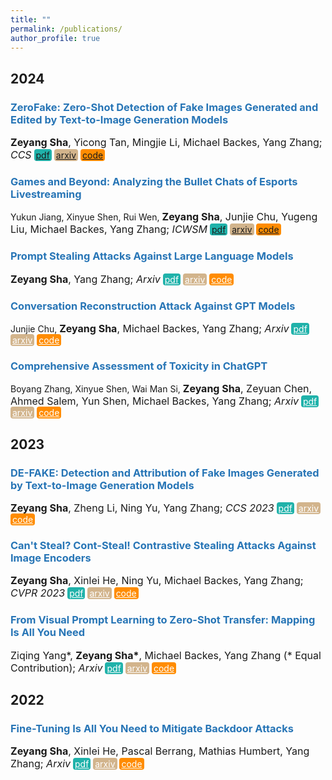 ```yaml
---
title: ""
permalink: /publications/
author_profile: true
---
```


<style type="text/css" rel="stylesheet">
.btn--paper {
color: white;
background-color: lightseagreen;
padding: 1px 3px;
text-align: center;
border-radius: 4px;
a { TEXT-DECORATION:none }
}
.btn--arxiv {
color: white;
background-color: tan;
padding: 1px 3px;
text-align: center;
border-radius: 4px;
a { TEXT-DECORATION:none }
}
.btn--code {
color: white;
background-color: DARKORANGE;
padding: 1px 3px;
text-align: center;
border-radius: 4px;
a { TEXT-DECORATION:none }
}
</style>

<h2 id='2024'>2024</h2>

### <span style="color:rgb(39, 117, 182)">ZeroFake: Zero-Shot Detection of Fake Images Generated and Edited by Text-to-Image Generation Models</span>
<font size="3"><b>Zeyang Sha</b>, Yicong Tan, Mingjie Li, Michael Backes, Yang Zhang;
<i>CCS</i></font>
<a href="" class="btn--paper" target="_blank">pdf</a>
<a href="" class="btn--arxiv" target="_blank">arxiv</a>
<a href="" class="btn--code" target="_blank">code</a>


### <span style="color:rgb(39, 117, 182)">Games and Beyond: Analyzing the Bullet Chats of Esports Livestreaming</span>
Yukun Jiang, Xinyue Shen, Rui Wen, <font size="3"><b>Zeyang Sha</b>, Junjie Chu, Yugeng Liu, Michael Backes, Yang Zhang;
<i>ICWSM</i></font>
<a href="" class="btn--paper" target="_blank">pdf</a>
<a href="" class="btn--arxiv" target="_blank">arxiv</a>
<a href="" class="btn--code" target="_blank">code</a>


### <span style="color:rgb(39, 117, 182)">Prompt Stealing Attacks Against Large Language Models</span>
<font size="3"><b>Zeyang Sha</b>, Yang Zhang;
<i>Arxiv</i></font>
<a href="https://arxiv.org/abs/2402.12959" class="btn--paper" target="_blank">pdf</a>
<a href="https://arxiv.org/abs/2402.12959" class="btn--arxiv" target="_blank">arxiv</a>
<a href="https://arxiv.org/abs/2402.12959" class="btn--code" target="_blank">code</a>

### <span style="color:rgb(39, 117, 182)">Conversation Reconstruction Attack Against GPT Models</span>
Junjie Chu, <font size="3"><b>Zeyang Sha</b>, Michael Backes, Yang Zhang;
<i>Arxiv</i></font>
<a href="https://arxiv.org/abs/2402.02987" class="btn--paper" target="_blank">pdf</a>
<a href="https://arxiv.org/abs/2402.02987" class="btn--arxiv" target="_blank">arxiv</a>
<a href="https://arxiv.org/abs/2402.02987" class="btn--code" target="_blank">code</a>

### <span style="color:rgb(39, 117, 182)">Comprehensive Assessment of Toxicity in ChatGPT</span>
Boyang Zhang, Xinyue Shen, Wai Man Si, <font size="3"><b>Zeyang Sha</b>, Zeyuan Chen, Ahmed Salem, Yun Shen, Michael Backes, Yang Zhang;
<i>Arxiv</i></font>
<a href="https://arxiv.org/abs/2311.14685" class="btn--paper" target="_blank">pdf</a>
<a href="https://arxiv.org/abs/2311.14685" class="btn--arxiv" target="_blank">arxiv</a>
<a href="https://arxiv.org/abs/2311.14685" class="btn--code" target="_blank">code</a>

<h2 id='2023'>2023</h2>

### <span style="color:rgb(39, 117, 182)">DE-FAKE: Detection and Attribution of Fake Images Generated by Text-to-Image Generation Models</span>
<font size="3"><b>Zeyang Sha</b>, Zheng Li, Ning Yu, Yang Zhang;
<i>CCS 2023</i></font>
<a href="https://arxiv.org/abs/2210.06998" class="btn--paper" target="_blank">pdf</a>
<a href="https://arxiv.org/abs/2210.06998" class="btn--arxiv" target="_blank">arxiv</a>
<a href="https://arxiv.org/abs/2210.06998" class="btn--code" target="_blank">code</a>

### <span style="color:rgb(39, 117, 182)">Can't Steal? Cont-Steal! Contrastive Stealing Attacks Against Image Encoders</span>
<font size="3"><b>Zeyang Sha</b>, Xinlei He, Ning Yu, Michael Backes, Yang Zhang;
<i>CVPR 2023</i></font>
<a href="https://arxiv.org/abs/2201.07513" class="btn--paper" target="_blank">pdf</a>
<a href="https://arxiv.org/abs/2201.07513" class="btn--arxiv" target="_blank">arxiv</a>
<a href="https://arxiv.org/abs/2201.07513" class="btn--code" target="_blank">code</a>

### <span style="color:rgb(39, 117, 182)">From Visual Prompt Learning to Zero-Shot Transfer: Mapping Is All You Need</span>
<font size="3">Ziqing Yang*, <b>Zeyang Sha*</b>, Michael Backes, Yang Zhang (* Equal Contribution);
<i>Arxiv</i></font>
<a href="https://arxiv.org/abs/2303.05266" class="btn--paper" target="_blank">pdf</a>
<a href="https://arxiv.org/abs/2303.05266" class="btn--arxiv" target="_blank">arxiv</a>
<a href="https://arxiv.org/abs/2303.05266" class="btn--code" target="_blank">code</a>

<h2 id='2022'>2022</h2>

### <span style="color:rgb(39, 117, 182)">Fine-Tuning Is All You Need to Mitigate Backdoor Attacks</span>
<font size="3"><b>Zeyang Sha</b>,  Xinlei He, Pascal Berrang, Mathias Humbert, Yang Zhang;
<i>Arxiv</i></font>
<a href="https://arxiv.org/abs/2212.09067" class="btn--paper" target="_blank">pdf</a>
<a href="https://arxiv.org/abs/2212.09067" class="btn--arxiv" target="_blank">arxiv</a>
<a href="https://arxiv.org/abs/2212.09067" class="btn--code" target="_blank">code</a>



